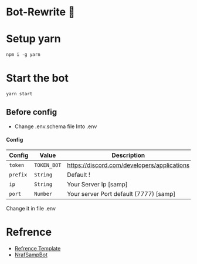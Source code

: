﻿# Bot-Rewrite 👾
 
 # Setup yarn
 ```c
 npm i -g yarn
 ```
 
 # Start the bot
```c
yarn start
```
 
 ## Before config
 * Change .env.schema file Into .env
 
 #### Config

| Config      | Value       | Description            |
| ----------- | ----------- | ---------------------- |
| `token`     | `TOKEN_BOT` | https://discord.com/developers/applications        |
| `prefix` | `String`        | Default ! |
| `ip`    | `String`        | Your Server Ip   [samp]   |
| `port`    | `Number`    | Your server Port default (7777) [samp]       |

Change it in file .env

 # Refrence
* [Refrence Template](https://github.com/RaZegame/bot-template-ts)
* [NrafSampBot](https://github.com/NRAF13/SampBotNraf)

